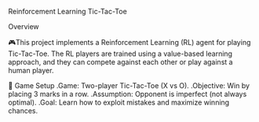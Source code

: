 Reinforcement Learning Tic-Tac-Toe

Overview

🎮This project implements a Reinforcement Learning (RL) agent for playing Tic-Tac-Toe. The RL players are trained using a value-based learning approach, and they can compete against each other or play against a human player.

🧠 Game Setup
.Game: Two-player Tic-Tac-Toe (X vs O).
.Objective: Win by placing 3 marks in a row.
.Assumption: Opponent is imperfect (not always optimal).
.Goal: Learn how to exploit mistakes and maximize winning chances.

